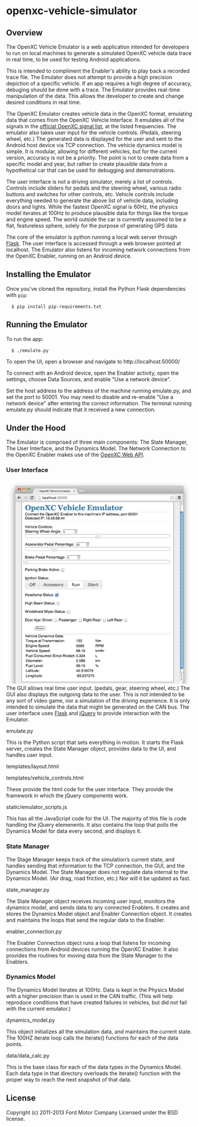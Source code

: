 # openxc-vehicle-simulator

## Overview
The OpenXC Vehicle Emulator is a web application intended for developers to run 
on local machines to generate a simulated OpenXC vehicle data trace in real 
time, to be used for testing Android applications.

This is intended to compliment the Enabler's ability to play back a recorded 
trace file.  The Emulator does not attempt to provide a high precision depiction 
of a specific vehicle.  If an app requires a high degree of accuracy, debuging 
should be done with a trace.  The Emulator provides real-time manipulation of 
the data.  This allows the developer to create and change desired conditions in 
real time.

The OpenXC Emulator creates vehicle data in the OpenXC format, emulating data 
that comes from the OpenXC Vehicle Interface.  It emulates all of the signals in 
the 
[official OpenXC signal list](http://openxcplatform.com/vehicle-interface/output-format.html), 
at the listed frequencies.  The emulator also takes user input for the vehicle 
controls.  (Pedals, steering wheel, etc.)  The generated data is displayed for 
the user and sent to the Android host device via TCP connection.  The vehicle 
dynamics model is simple.  It is modular, allowing for different vehicles, but 
for the current version, accuracy is not be a priority. The point is not to 
create data from a specific model and year, but rather to create plausible data 
from a hypothetical car that can be used for debugging and demonstrations.

The user interface is not a driving simulator, merely a list of controls.
Controls include sliders for pedals and the steering wheel, various radio
buttons and switches for other controls, etc.  Vehicle controls include
everything needed to generate the above list of vehicle data, including doors
and lights.  While the fastest OpenXC signal is 60Hz, the physics model iterates
at 100Hz to produce plausible data for things like the torque and engine speed.
The world outside the car is currently assumed to be a flat, featureless sphere,
solely for the purpose of generating GPS data.

The core of the emulator is python running a local web server through
[Flask](http://flask.pocoo.org/docs/installation).  The user interface is
accessed through a web browser pointed at localhost.  The Emulator also listens
for incoming network connections from the OpenXC Enabler, running on an Android
device.

## Installing the Emulator
Once you've cloned the repository, install the Python Flask dependencies with
`pip`:

      $ pip install pip-requirements.txt


## Running the Emulator
To run the app:

      $ ./emulate.py

To open the UI, open a browser and navigate to http://localhost:50000/

To connect with an Android device, open the Enabler activity, open the settings,
choose Data Sources, and enable "Use a network device".

Set the host address to the address of the machine running emulate.py, and set
the port to 50001. You may need to disable and re-enable "Use a network device"
after entering the correct information. The terminal running emulate.py should
indicate that it received a new connection.

## Under the Hood
The Emulator is comprised of three main components:  The State Manager, The User 
Interface, and the Dynamics Model.  The Network Connection to the OpenXC Enabler 
makes use of the 
[OpenXC Web API](https://github.com/openxc/web-logging-example#api).

### User Interface
![Emulator screen shot](docs/emulator-screen-shot.png)
The GUI allows real time user input.  (pedals, gear, steering wheel, etc.)  The 
GUI also displays the outgoing data to the user.  This is not intended to be any 
sort of video game, nor a simulation of the driving experience.  It is only 
intended to simulate the data that might be generated on the CAN bus.  The user 
interface uses [Flask](http://flask.pocoo.org/) and 
[jQuery](http://jqueryui.com/) to provide interaction with the Emulator.  

emulate.py

This is the Python script that sets everything in motion.  It starts the Flask
server, creates the State Manager object, provides data to the UI, and handles
user input.

templates/layout.html

templates/vehicle_controls.html

These provide the html code for the user interface.  They provide the framework
in which the jQuery components work.

static/emulator_scripts.js

This has all the JavaScript code for the UI.  The majority of this file is code
handling the jQuery elemenents.  It also contains the loop that polls the
Dynamics Model for data every second, and displays it.

### State Manager

The Stage Manager keeps track of the simulation’s current state, and handles
sending that information to the TCP connection, the GUI, and the Dynamics Model.
The State Manager does not regulate data internal to the Dynamics Model.  (Air
drag, road friction, etc.)  Nor will it be updated as fast.

state_manager.py

The State Manager object receives incoming user input, monitors the dynamics
model, and sends data to any connected Enablers.  It creates and stores the
Dynamics Model object and Enabler Connection object.  It creates and maintains
the loops that send the regular data to the Enabler.

enabler_connection.py

The Enabler Connection object runs a loop that listens for incoming connections
from Android devices running the OpenXC Enabler.  It also provides the routines
for moving data from the State Manager to the Enablers.

### Dynamics Model

The Dynamics Model iterates at 100Hz.  Data is kept in the Physics Model with a
higher precision than is used in the CAN traffic.  (This will help reproduce
conditions that have created failures in vehicles, but did not fail with the
current emulator.)

dynamics_model.py

This object initializes all the simulation data, and maintains the current
state.  The 100HZ iterate loop calls the Iterate() functions for each of the
data points.

data/data_calc.py

This is the base class for each of the data types in the Dynamics Model.  Each
data type in that directory overloads the iterate() function with the proper way
to reach the next snapshot of that data.

## License

Copyright (c) 2011-2013 Ford Motor Company
Licensed under the BSD license.